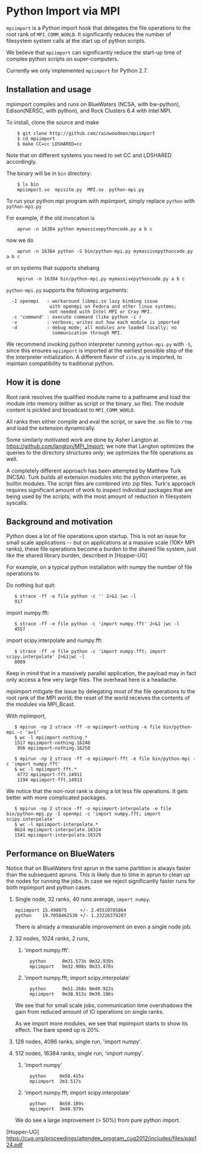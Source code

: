 # Python Import via MPI

`mpiimport` is a Python import hook that delegates the file operations to
the root rank of `MPI_COMM_WORLD`. 
It significantly reduces the number of filesystem system calls at the
start up of python scripts. 

We believe that `mpiimport` can significantly reduce the start-up time of complex 
python scripts on super-computers.

Currently we only implemented `mpiimport` for Python 2.7.

## Installation and usage

mpiimport compiles and runs on BlueWaters (NCSA, with bw-python), Edison(NERSC, with python), 
and Rock Clusters 6.4 with Intel MPI.

To install, clone the source and make
```
    $ git clone http://github.com/rainwoodman/mpiimport
    $ cd mpiimport
    $ make CC=cc LDSHARED=cc
```
Note that on different systems you need to set CC and LDSHARED accordingly.

The binary will be in `bin` directory:
```
    $ ls bin
    mpiimport.so  mpisite.py  MPI.so  python-mpi.py
```

To run your python mpi program with mpiimport, simply replace `python`
with `python-mpi.py`

For example, if the old invocation is
```
    aprun -n 16384 python mymassivepythoncode.py a b c 
```
now we do
```
    aprun -n 16384 python -S bin/python-mpi.py mymassivepythoncode.py a b c 
```
or on systems that supports shebang
```
    mpirun -n 16384 bin/python-mpi.py mymassivepythoncode.py a b c 
```

`python-mpi.py` supports the following arguments:

```
  -I openmpi   : workaround libmpi.so lazy binding issue 
                with openmpi on Fedora and other linux systems;
                not needed with Intel MPI or Cray MPI.
  -c 'command' : execute command (like python -c )
  -v           : verbose; writes out how each module is imported
  -d           : debug mode; all modules are loaded locally; no
                 communication through MPI.
```

We recommend invoking python interpreter running `python-mpi.py` with `-S`, 
since this ensures `mpiimport` is imported at the earliest possible step of the
the interpreter initialization. A different flavor of `site.py` is 
imported, to maintain compatibility to traditional python.

## How it is done

Root rank resolves the qualified module name to a pathname and load
the module into memory (either as script or the binary .so file). The
module content is pickled and broadcast to `MPI_COMM_WORLD`. 

All ranks then either compile and eval the script, or save the .so
file to `/tmp` and load the extension dynamically.

Some similarly motivated work are done by Asher Langton at
https://github.com/langton/MPI_Import; we note that Langton optimizes
the queries to the directory structures only; we optimizes the file
operations as well.

A completely different approach has been attempted by Matthew
Turk (NCSA). Turk builds all extension modules 
into the python interpreter, as builtin modules. The script files
are combined into zip files. Turk's approach requires significant
amount of work to inspect individual packages that are being used by
the scripts; with the most amount of reduction in filesystem syscalls.

## Background and motivation
Python does a lot of file operations upon startup.
This is not an issue for small scale applications -- but on
applications at a massive scale (10K+ MPI ranks), these file
operations become a burden to the shared file system, just like the
shared library burden, described in [Hopper-UG]

For example, on a typical python installation with numpy the number of
file operations to 

Do nothing but quit:
```
   $ strace -ff -e file python -c '' 2>&1 |wc -l
   917
```
import numpy.fft:
```
   $ strace -ff -e file python -c 'import numpy.fft' 2>&1 |wc -l
   4557
```
import scipy.interpolate and numpy.fft:
```
   $ strace -ff -e file python -c 'import numpy.fft; import scipy.interpolate' 2>&1|wc -l
   8089
```

Keep in mind that in a massively parallel application, the payload may
in fact only access a few very large files. The overhead here is a
headache.

mpiimport mitigate the issue by delegating most of the file operations
to the root rank of the MPI world; the reset of the world receives the
contents of the modules via MPI\_Bcast.

With mpiimport, 
```
   $ mpirun -np 2 strace -ff -o mpiimport-nothing -e file bin/python-mpi -c 'a=1'
   $ wc -l mpiimport-nothing.*
   1517 mpiimport-nothing.16248
    956 mpiimport-nothing.16250
```
```
   $ mpirun -np 2 strace -ff -o mpiimport-fft -e file bin/python-mpi -c 'import numpy.fft'
   $ wc -l mpiimport-fft.*
    4772 mpiimport-fft.14911
    1194 mpiimport-fft.14913
```
We notice that the non-root rank is doing a lot less file operations.
It gets better with more complicated packages.
```
   $ mpirun -np 2 strace -ff -o mpiimport-interpolate -e file bin/python-mpi.py -I openmpi -c 'import numpy.fft; import scipy.interpolate'
   $ wc -l mpiimport-interpolate.*
   8624 mpiimport-interpolate.16324
   1541 mpiimport-interpolate.16329
```

## Performance on BlueWaters 
Notice that on BlueWaters first aprun in the same partition is always 
faster than the subsequent apruns. This is likely due to time in aprun
to clean up the nodes for running the jobs. In case we reject
significantly faster runs for both mpiimport and python cases.

1. Single node, 32 ranks, 40 runs average, `import numpy`.
   ```
   mpiimport 15.498075     +/- 2.45510705864
   python    19.7058461538 +/- 1.23226379207
   ```
   There is already a measurable improvement on even a single node job.

1. 32 nodes, 1024 ranks, 2 runs, 

   1. 'import numpy.fft'.
       ```
         python      0m31.573s 0m32.939s
         mpiimport   0m32.908s 0m33.478s
       ```
   1. 'import numpy.fft; import scipy.interpolate'
       ```
         python      0m51.268s 0m49.922s
         mpiimport   0m38.913s 0m39.196s
       ```
   We see that for small scale jobs, communication time overshadows
   the gain from reduced amount of IO operations on single ranks.
   
   As we import more modules, we see that mpiimport starts to show its
   effect. The bare speed up is 20%.

1. 128 nodes, 4096 ranks, single run, 'import numpy'.

1. 512 nodes, 16384 ranks, single run, 'import numpy'.
    1. 'import numpy'
        ```
          python     6m56.415s
          mpiimport  2m3.517s
        ```
    1. 'import numpy.fft; import scipy.interpolate'
        ```
          python     8m50.109s
          mpiimport  3m40.979s
        ```
    We do see a large improvement (> 50%) from pure python import.

[Hopper-UG] https://cug.org/proceedings/attendee_program_cug2012/includes/files/pap124.pdf

